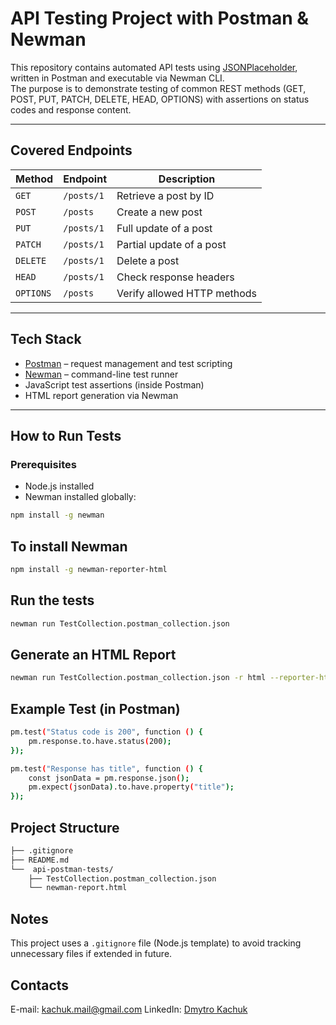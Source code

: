 # API Testing Project with Postman & Newman

This repository contains automated API tests using [JSONPlaceholder](https://jsonplaceholder.typicode.com), written in Postman and executable via Newman CLI.  
The purpose is to demonstrate testing of common REST methods (GET, POST, PUT, PATCH, DELETE, HEAD, OPTIONS) with assertions on status codes and response content.

---

## Covered Endpoints

| Method | Endpoint              | Description                    |
|--------|------------------------|--------------------------------|
| `GET`  | `/posts/1`             | Retrieve a post by ID          |
| `POST` | `/posts`               | Create a new post              |
| `PUT`  | `/posts/1`             | Full update of a post          |
| `PATCH`| `/posts/1`             | Partial update of a post       |
| `DELETE`| `/posts/1`            | Delete a post                  |
| `HEAD` | `/posts/1`             | Check response headers         |
| `OPTIONS` | `/posts`           | Verify allowed HTTP methods    |

---

## Tech Stack

- [Postman](https://www.postman.com/) – request management and test scripting  
- [Newman](https://github.com/postmanlabs/newman) – command-line test runner  
- JavaScript test assertions (inside Postman)  
- HTML report generation via Newman

---

## How to Run Tests

### Prerequisites
- Node.js installed
- Newman installed globally:
```bash
npm install -g newman
```
## To install Newman
```bash
npm install -g newman-reporter-html
```

## Run the tests
```bash
newman run TestCollection.postman_collection.json
```
## Generate an HTML Report
```bash
newman run TestCollection.postman_collection.json -r html --reporter-html-export newman-report.html
```
## Example Test (in Postman)
```bash
pm.test("Status code is 200", function () {
    pm.response.to.have.status(200);
});

pm.test("Response has title", function () {
    const jsonData = pm.response.json();
    pm.expect(jsonData).to.have.property("title");
});

```
## Project Structure
```bash
├── .gitignore
├── README.md
└──  api-postman-tests/
    ├── TestCollection.postman_collection.json
    └── newman-report.html

```
## Notes

This project uses a `.gitignore` file (Node.js template) to avoid tracking unnecessary files if extended in future.

## Contacts
E-mail: kachuk.mail@gmail.com
LinkedIn: [Dmytro Kachuk](https://www.linkedin.com/in/dmytro-kachuk-289628206/)  

